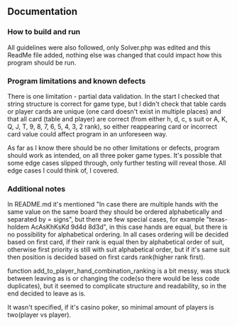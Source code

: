## Documentation

### How to build and run

All guidelines were also followed, only Solver.php was edited and this ReadMe file added,
nothing else was changed that could impact how this program should be run.

### Program limitations and known defects

There is one limitation - partial data validation. In the start I checked that string structure is correct for game type,
but I didn't check that table cards or player cards are unique (one card doesn't exist in multiple places) and that all card
(table and player) are correct (from either h, d, c, s suit or A, K, Q, J, T, 9, 8, 7, 6, 5, 4, 3, 2 rank), so either reappearing
card or incorrect card value could affect program in an unforeseen way.

As far as I know there should be no other limitations or defects, program should work as intended, on all three poker game types.
It's possible that some edge cases slipped through, only further testing will reveal those. All edge cases 
I could think of, I covered.

### Additional notes

In README.md it's mentioned "In case there are multiple hands with the same value on the same board they should be ordered alphabetically and separated by = signs",
but there are few special cases, for example "texas-holdem AcAsKhKsKd 9d4d 8d3d", in this case hands are equal, but there is no possibility for
alphabetical ordering.
In all cases ordering will be decided based on first card, if their rank is equal then by alphabetical order of suit, otherwise 
first priority is still with suit alphabetical order, but if it's same suit then position is decided based on first cards rank(higher rank first). 

function add_to_player_hand_combination_ranking is a bit messy, was stuck between leaving as is or changing the code(so there would be less code duplicates),
but it seemed to complicate structure and readability, so in the end decided to leave as is. 

It wasn't specified, if it's casino poker, so minimal amount of players is two(player vs player).
